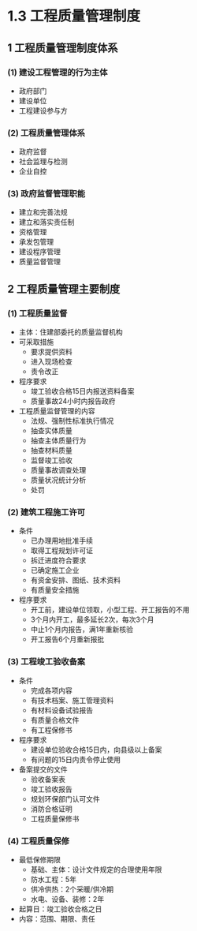 # 1.3 工程质量管理制度

## 1 工程质量管理制度体系

### (1) 建设工程管理的行为主体

* 政府部门
* 建设单位
* 工程建设参与方

### (2) 工程质量管理体系

* 政府监督
* 社会监理与检测
* 企业自控

### (3) 政府监督管理职能

* 建立和完善法规
* 建立和落实责任制
* 资格管理
* 承发包管理
* 建设程序管理
* 质量监督管理

## 2 工程质量管理主要制度

### (1) 工程质量监督

* 主体：住建部委托的质量监督机构
* 可采取措施
  * 要求提供资料
  * 进入现场检查
  * 责令改正
* 程序要求
  * 竣工验收合格15日内报送资料备案
  * 质量事故24小时内报告政府
* 工程质量监督管理的内容
  * 法规、强制性标准执行情况
  * 抽查实体质量
  * 抽查主体质量行为
  * 抽查材料质量
  * 监督竣工验收
  * 质量事故调查处理
  * 质量状况统计分析
  * 处罚

### (2) 建筑工程施工许可

* 条件
  * 已办理用地批准手续
  * 取得工程规划许可证
  * 拆迁进度符合要求
  * 已确定施工企业
  * 有资金安排、图纸、技术资料
  * 有质量安全措施
* 程序要求
  * 开工前，建设单位领取，小型工程、开工报告的不用
  * 3个月内开工，最多延长2次，每次3个月
  * 中止1个月内报告，满1年重新核验
  * 开工报告6个月重新报批

### (3) 工程竣工验收备案

* 条件
  * 完成各项内容
  * 有技术档案、施工管理资料
  * 有材料设备试验报告
  * 有质量合格文件
  * 有工程保修书
* 程序要求
  * 建设单位验收合格15日内，向县级以上备案
  * 有问题的15日内责令停止使用
* 备案提交的文件
  * 验收备案表
  * 竣工验收报告
  * 规划环保部门认可文件
  * 消防合格证明
  * 工程质量保修书

### (4) 工程质量保修

* 最低保修期限
  * 基础、主体：设计文件规定的合理使用年限
  * 防水工程：5年
  * 供冷供热：2个采暖/供冷期
  * 水电、设备、装修：2年
* 起算日：竣工验收合格之日
* 内容：范围、期限、责任


